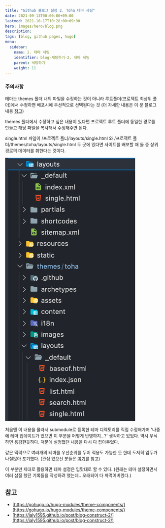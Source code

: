 ```yaml
---
title: "Github 블로그 설정 2. Toha 테마 세팅"
date: 2021-09-13T00:00:00+09:00
lastmod: 2021-10-17T10:28:00+09:00
hero: images/hero/blog.png
description: 
tags: [blog, github pages, hugo]
menu:
  sidebar:
    name: 2. 테마 세팅
    identifier: blog-세팅하기-2. 테마 세팅
    parent: 세팅하기
    weight: 11
---
```



### 주의사항

테마는 themes 폴더 내의 파일을 수정하는 것이 아니라 루트폴더(프로젝트 최상위 폴더)에서 수정하면 배포시에 우선적으로 선택된다는 것 (더 자세한 내용은 이 분 블로그 내용 [참고](https://ialy1595.github.io/post/blog-construct-2/)) 

themes 폴더에서 수정하고 싶은 내용이 있다면 프로젝트 루트 폴더에 동일한 경로를 만들고 해당 파일을 복사해서 수정해주면 된다.

single.html 파일이 /프로젝트 폴더/layouts/single.html 와 /프로젝트 폴더/themes/toha/layouts/single.html 두 곳에 있다면 사이트를 배포할 때 둘 중 상위 경로의 데이터를 취한다는 것이다.

![스크린샷 2021-10-17 오전 10.25.14.png](images/pic-0001.png)

처음엔 이 내용을 몰라서 submodule로 등록한 테마 디렉토리를 직접 수정해가며 '나중에 테마 업데이트가 있으면 이 부분을 어떻게 반영하지...?' 생각하고 있었다. 역시 무식하면 용감한듯하다. 덕분에 설정했던 내용을 다시 다 잡아주었다.

같은 맥락으로 여러개의 테마를 우선순위를 두어 적용도 가능한 듯 한데 도저히 엄두가 나질않아 포기했다. (관심 있으신 분들은 [여기](https://gohugo.io/hugo-modules/theme-components/)를 참고)

이 부분만 제대로 활용하면 테마 설정은 입맛대로 할 수 있다. (원래는 테마 설정하면서 여러 삽질 했던 기록들을 작성하려 했는데.. 오래되어 다 까먹어버렸다.)

## 참고

- [https://gohugo.io/hugo-modules/theme-components/](https://gohugo.io/hugo-modules/theme-components/)
- [https://ialy1595.github.io/post/blog-construct-2/](https://ialy1595.github.io/post/blog-construct-2/)